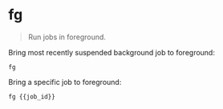 fg
==

> Run jobs in foreground.

Bring most recently suspended background job to foreground:

    fg

Bring a specific job to foreground:

    fg {{job_id}}
